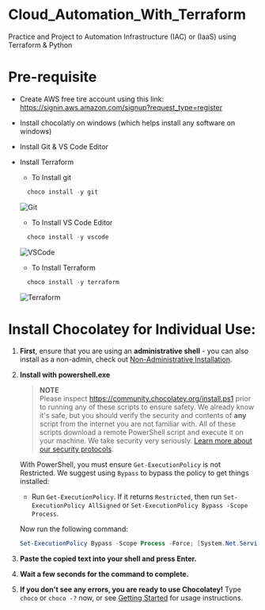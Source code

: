 # Cloud_Automation_With_Terraform
Practice and Project to Automation Infrastructure (IAC) or (IaaS) using Terraform &amp; Python

# Pre-requisite
- Create AWS free tire account using this link: https://signin.aws.amazon.com/signup?request_type=register
- Install chocolatly on windows (which helps install any software on windows)
- Install Git & VS Code Editor
- Install Terraform
  
  - To Install git
  ```powershell
    choco install -y git 
  ```
  ![Git](https://media.geeksforgeeks.org/wp-content/uploads/20220518201835/Screenshot20220518194605.jpg)
  
  - To Install VS Code Editor
  ```powershell
    choco install -y vscode
  ```
  ![VSCode](https://user-images.githubusercontent.com/30314198/53907920-7b31d180-404e-11e9-9926-58f574357639.png)

  - To Install Terraform
  ```powershell
    choco install -y terraform
  ```
  ![Terraform](https://cdn.hashnode.com/res/hashnode/image/upload/v1643044235298/duS1MkjmN.png)
  
# Install Chocolatey for Individual Use:

1. **First**, ensure that you are using an **administrative shell** - you can also install as a non-admin, check out [Non-Administrative Installation](https://community.chocolatey.org/docs/installation#non-administrative-installation).

2. **Install with powershell.exe**

    > **NOTE**  
    > Please inspect https://community.chocolatey.org/install.ps1 prior to running any of these scripts to ensure safety. We already know it's safe, but you should verify the security and contents of **any** script from the internet you are not familiar with. All of these scripts download a remote PowerShell script and execute it on your machine. We take security very seriously. [Learn more about our security protocols](https://community.chocolatey.org/security).

    With PowerShell, you must ensure `Get-ExecutionPolicy` is not Restricted. We suggest using `Bypass` to bypass the policy to get things installed:

    - Run `Get-ExecutionPolicy`. If it returns `Restricted`, then run `Set-ExecutionPolicy AllSigned` or `Set-ExecutionPolicy Bypass -Scope Process`.

    Now run the following command:

    ```powershell
    Set-ExecutionPolicy Bypass -Scope Process -Force; [System.Net.ServicePointManager]::SecurityProtocol = [System.Net.ServicePointManager]::SecurityProtocol -bor 3072; iex ((New-Object System.Net.WebClient).DownloadString('https://community.chocolatey.org/install.ps1'))
    ```

3. **Paste the copied text into your shell and press Enter.**

4. **Wait a few seconds for the command to complete.**

5. **If you don't see any errors, you are ready to use Chocolatey!** Type `choco` or `choco -?` now, or see [Getting Started](https://community.chocolatey.org/docs/getting-started) for usage instructions.
